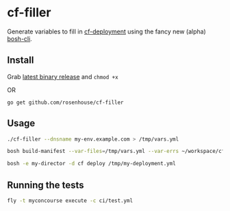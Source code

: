 # cf-filler
Generate variables to fill in [cf-deployment](https://github.com/cloudfoundry/cf-deployment) using the fancy new (alpha) [bosh-cli](https://github.com/cloudfoundry/bosh-cli).

## Install
Grab [latest binary release](https://github.com/rosenhouse/cf-filler/releases) and `chmod +x`

OR

```
go get github.com/rosenhouse/cf-filler
```


## Usage
```bash
./cf-filler --dnsname my-env.example.com > /tmp/vars.yml

bosh build-manifest --var-files=/tmp/vars.yml --var-errs ~/workspace/cf-deployment/cf-deployment.yml > /tmp/my-deployment.yml

bosh -e my-director -d cf deploy /tmp/my-deployment.yml
```

## Running the tests
```bash
fly -t myconcourse execute -c ci/test.yml
```
